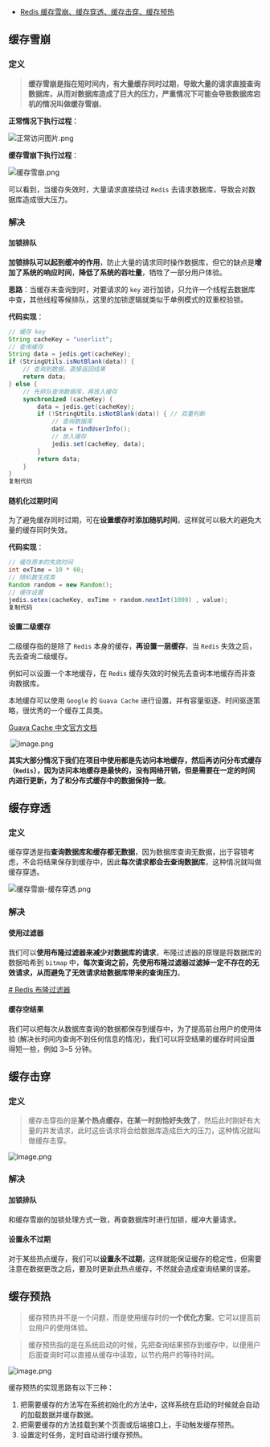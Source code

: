 - [Redis 缓存雪崩、缓存穿透、缓存击穿、缓存预热](https://juejin.cn/post/7059949724152889380)

  

## 缓存雪崩

### 定义

> **缓存雪崩是指在短时间内，有大量缓存同时过期，导致大量的请求直接查询数据库，从而对数据库造成了巨大的压力，严重情况下可能会导致数据库宕机的情况叫做缓存雪崩**。

**正常情况下执行过程**：

![正常访问图片.png](https://p3-juejin.byteimg.com/tos-cn-i-k3u1fbpfcp/c6c3b5ebefb148d495929e6840336c7f~tplv-k3u1fbpfcp-watermark.awebp)

**缓存雪崩下执行过程**：

![缓存雪崩.png](https://p3-juejin.byteimg.com/tos-cn-i-k3u1fbpfcp/103dffb3c12b4bca862b296748f14e49~tplv-k3u1fbpfcp-watermark.awebp)

可以看到，当缓存失效时，大量请求直接绕过 `Redis` 去请求数据库，导致会对数据库造成很大压力。

### 解决

#### 加锁排队

**加锁排队可以起到缓冲的作用**，防止大量的请求同时操作数据库，但它的缺点是**增加了系统的响应时间**，**降低了系统的吞吐量**，牺牲了一部分用户体验。

**思路**：当缓存未查询到时，对要请求的 `key` 进行加锁，只允许一个线程去数据库中查，其他线程等候排队，这里的加锁逻辑就类似于单例模式的双重校验锁。

**代码实现**：

```java
// 缓存 key
String cacheKey = "userlist";
// 查询缓存
String data = jedis.get(cacheKey);
if (StringUtils.isNotBlank(data)) {
    // 查询到数据，直接返回结果
    return data;
} else {
    // 先排队查询数据库，再放入缓存
    synchronized (cacheKey) {
        data = jedis.get(cacheKey);
        if (!StringUtils.isNotBlank(data)) { // 双重判断
            // 查询数据库
            data = findUserInfo();
            // 放入缓存
            jedis.set(cacheKey, data);
        }
        return data;
    }
}
复制代码
```

#### 随机化过期时间

为了避免缓存同时过期，可在**设置缓存时添加随机时间**，这样就可以极大的避免大量的缓存同时失效。

**代码实现**：

```java
// 缓存原本的失效时间
int exTime = 10 * 60;
// 随机数生成类
Random random = new Random();
// 缓存设置
jedis.setex(cacheKey, exTime + random.nextInt(1000) , value);
复制代码
```

#### 设置二级缓存

二级缓存指的是除了 `Redis` 本身的缓存，**再设置一层缓存**，当 `Redis` 失效之后，先去查询二级缓存。

例如可以设置一个本地缓存，在 `Redis` 缓存失效的时候先去查询本地缓存而非查询数据库。

本地缓存可以使用 `Google` 的 `Guava Cache` 进行设置，并有容量驱逐、时间驱逐策略，很优秀的一个缓存工具类。

[Guava Cache 中文官方文档](https://link.juejin.cn?target=https%3A%2F%2Fwizardforcel.gitbooks.io%2Fguava-tutorial%2Fcontent%2F13.html)

​	![image.png](https://p3-juejin.byteimg.com/tos-cn-i-k3u1fbpfcp/eb92cf5f2828481d98c3376253e6c8b9~tplv-k3u1fbpfcp-watermark.awebp)

**其实大部分情况下我们在项目中使用都是先访问本地缓存，然后再访问分布式缓存（`Redis`），因为访问本地缓存是最快的，没有网络开销，但是需要在一定的时间内进行更新，为了和分布式缓存中的数据保持一致**。

## 缓存穿透

### 定义

缓存穿透是指**查询数据库和缓存都无数据**，因为数据库查询无数据，出于容错考虑，不会将结果保存到缓存中，因此**每次请求都会去查询数据库**，这种情况就叫做缓存穿透。

![缓存雪崩-缓存穿透.png](https://p3-juejin.byteimg.com/tos-cn-i-k3u1fbpfcp/c812cab74a744752888ca3a2f369f696~tplv-k3u1fbpfcp-watermark.awebp)

### 解决

#### 使用过滤器

我们可以**使用布隆过滤器来减少对数据库的请求**，布隆过滤器的原理是将数据库的数据哈希到 `bitmap` 中，**每次查询之前，先使用布隆过滤器过滤掉一定不存在的无效请求，从而避免了无效请求给数据库带来的查询压力**。

[# Redis 布隆过滤器](https://juejin.cn/post/7058511684716986382)

#### 缓存空结果

我们可以把每次从数据库查询的数据都保存到缓存中，为了提高前台用户的使用体验 (解决长时间内查询不到任何信息的情况)，我们可以将空结果的缓存时间设置得短一些，例如 3~5 分钟。

## 缓存击穿

### 定义

> 缓存击穿指的是**某个热点缓存，在某一时刻恰好失效了**，然后此时刚好有大量的并发请求，此时这些请求将会给数据库造成巨大的压力，这种情况就叫做缓存击穿。

![image.png](https://p3-juejin.byteimg.com/tos-cn-i-k3u1fbpfcp/36a55e6af8ee4771975ea275b3bc40b7~tplv-k3u1fbpfcp-watermark.awebp)

### 解决

#### 加锁排队

和缓存雪崩的加锁处理方式一致，再查数据库时进行加锁，缓冲大量请求。

#### 设置永不过期

对于某些热点缓存，我们可以**设置永不过期**，这样就能保证缓存的稳定性，但需要注意在数据更改之后，要及时更新此热点缓存，不然就会造成查询结果的误差。

## 缓存预热

> 缓存预热并不是一个问题，而是使用缓存时的**一个优化方案**，它可以提高前台用户的使用体验。

> 缓存预热指的是在系统启动的时候，先把查询结果预存到缓存中，以便用户后面查询时可以直接从缓存中读取，以节约用户的等待时间。

![image.png](https://p3-juejin.byteimg.com/tos-cn-i-k3u1fbpfcp/c54e8efc7bf645f7ab33db6b0a2f2ef1~tplv-k3u1fbpfcp-watermark.awebp)

缓存预热的实现思路有以下三种：

1. 把需要缓存的方法写在系统初始化的方法中，这样系统在启动的时候就会自动的加载数据并缓存数据。
2. 把需要缓存的方法挂载到某个页面或后端接口上，手动触发缓存预热。
3. 设置定时任务，定时自动进行缓存预热。